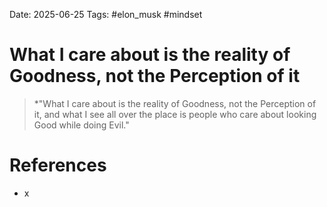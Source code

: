 Date: 2025-06-25
Tags: #elon_musk #mindset 
# What I care about is the reality of Goodness, not the Perception of it

>*"What I care about is the reality of Goodness, not the Perception of it, and what I see all over the place is people who care about looking Good while doing Evil."

# References
- x
 